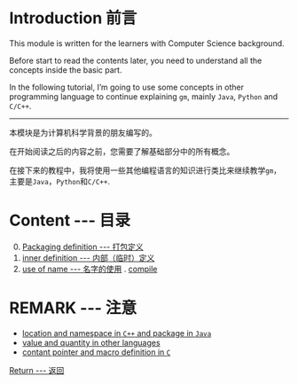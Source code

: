 # Introduction 前言

This module is written for the learners with Computer Science background.

Before start to read the contents later, you need to understand all the concepts inside the basic part.

In the following tutorial, I’m going to use some concepts in other programming language to continue explaining `gm`, mainly `Java`, `Python` and `C/C++`. <!--  -->

---

本模块是为计算机科学背景的朋友编写的。

在开始阅读之后的内容之前，您需要了解基础部分中的所有概念。

在接下来的教程中，我将使用一些其他编程语言的知识进行类比来继续教学`gm`，主要是`Java`，`Python`和`C/C++`.

# Content --- 目录

0. [Packaging definition --- 打包定义](p0) <!--  -->
1. [inner definition --- 内部（临时）定义](p1)
2. [use of name --- 名字的使用](p2) <!--  -->
. [compile]()

# REMARK --- 注意

* [location and namespace in `C++` and package in `Java`]()
* [value and quantity in other languages]()
* [contant pointer and macro definition in `C`]()

[Return --- 返回](Home)